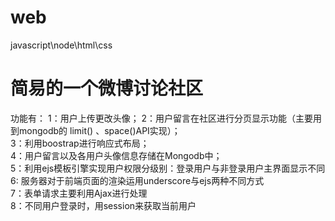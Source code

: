 # web
javascript\node\html\css
# 简易的一个微博讨论社区
功能有：
  1：用户上传更改头像；
  2：用户留言在社区进行分页显示功能（主要用到mongodb的 limit() 、space()API实现）；  
  3：利用boostrap进行响应式布局；  
  4：用户留言以及各用户头像信息存储在Mongodb中；  
  5：利用ejs模板引擎实现用户权限分级别：登录用户与非登录用户主界面显示不同  
  6: 服务器对于前端页面的渲染运用underscore与ejs两种不同方式  
  7：表单请求主要利用Ajax进行处理  
  8：不同用户登录时，用session来获取当前用户

